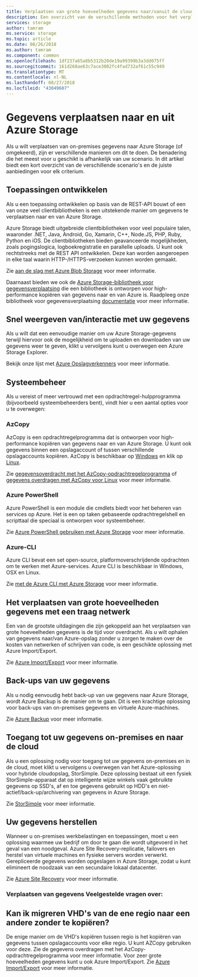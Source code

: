 ```yaml
---
title: Verplaatsen van grote hoeveelheden gegevens naar/vanuit de cloudopslag in Azure | Microsoft Docs
description: Een overzicht van de verschillende methoden voor het verplaatsen van gegevens naar en van Azure Storage.
services: storage
author: tamram
ms.service: storage
ms.topic: article
ms.date: 08/26/2018
ms.author: tamram
ms.component: common
ms.openlocfilehash: 1df237a65a8b5312b20de19a99399b3a3dd075ff
ms.sourcegitcommit: 161d268ae63c7ace3082fc4fad732af61c55c949
ms.translationtype: MT
ms.contentlocale: nl-NL
ms.lasthandoff: 08/27/2018
ms.locfileid: "43049607"
---
```

# <a name="moving-data-to-and-from-azure-storage"></a>Gegevens verplaatsen naar en uit Azure Storage
Als u wilt verplaatsen van on-premises gegevens naar Azure Storage (of omgekeerd), zijn er verschillende manieren om dit te doen. De benadering die het meest voor u geschikt is afhankelijk van uw scenario. In dit artikel biedt een kort overzicht van de verschillende scenario's en de juiste aanbiedingen voor elk criterium.

## <a name="building-applications"></a>Toepassingen ontwikkelen
Als u een toepassing ontwikkelen op basis van de REST-API bouwt of een van onze veel clientbibliotheken is een uitstekende manier om gegevens te verplaatsen naar en van Azure Storage.

Azure Storage biedt uitgebreide clientbibliotheken voor veel populaire talen, waaronder .NET, Java, Android, Go, Xamarin, C++, Node.JS, PHP, Ruby, Python en iOS. De clientbibliotheken bieden geavanceerde mogelijkheden, zoals pogingslogica, logboekregistratie en parallelle uploads. U kunt ook rechtstreeks met de REST API ontwikkelen. Deze kan worden aangeroepen in elke taal waarin HTTP-/HTTPS-verzoeken kunnen worden gemaakt.

Zie [aan de slag met Azure Blob Storage](../blobs/storage-dotnet-how-to-use-blobs.md) voor meer informatie.

Daarnaast bieden we ook de [Azure Storage-bibliotheek voor gegevensverplaatsing](https://www.nuget.org/packages/Microsoft.Azure.Storage.DataMovement) die een bibliotheek is ontworpen voor high-performance kopiëren van gegevens naar en van Azure is. Raadpleeg onze bibliotheek voor gegevensverplaatsing [documentatie](https://github.com/Azure/azure-storage-net-data-movement) voor meer informatie. 

## <a name="quickly-viewinginteracting-with-your-data"></a>Snel weergeven van/interactie met uw gegevens
Als u wilt dat een eenvoudige manier om uw Azure Storage-gegevens terwijl hiervoor ook de mogelijkheid om te uploaden en downloaden van uw gegevens weer te geven, klikt u vervolgens kunt u overwegen een Azure Storage Explorer.

Bekijk onze lijst met [Azure Opslagverkenners](../storage-explorers.md) voor meer informatie.

## <a name="system-administration"></a>Systeembeheer
Als u vereist of meer vertrouwd met een opdrachtregel-hulpprogramma (bijvoorbeeld systeembeheerders bent), vindt hier u een aantal opties voor u te overwegen:

### <a name="azcopy"></a>AzCopy
AzCopy is een opdrachtregelprogramma dat is ontworpen voor high-performance kopiëren van gegevens naar en van Azure Storage. U kunt ook gegevens binnen een opslagaccount of tussen verschillende opslagaccounts kopiëren. AzCopy is beschikbaar op [Windows](storage-use-azcopy.md) en klik op [Linux](storage-use-azcopy-linux.md).

Zie [gegevensoverdracht met het AzCopy-opdrachtregelprogramma](storage-use-azcopy.md) of [gegevens overdragen met AzCopy voor Linux](storage-use-azcopy-linux.md) voor meer informatie.

### <a name="azure-powershell"></a>Azure PowerShell
Azure PowerShell is een module die cmdlets biedt voor het beheren van services op Azure. Het is een op taken gebaseerde opdrachtregelshell en scripttaal die speciaal is ontworpen voor systeembeheer.

Zie [Azure PowerShell gebruiken met Azure Storage](storage-powershell-guide-full.md) voor meer informatie.

### <a name="azure-cli"></a>Azure-CLI
Azure CLI bevat een set open-source, platformoverschrijdende opdrachten om te werken met Azure-services. Azure CLI is beschikbaar in Windows, OSX en Linux.

Zie [met de Azure CLI met Azure Storage](../storage-azure-cli.md) voor meer informatie.

## <a name="moving-large-amounts-of-data-with-a-slow-network"></a>Het verplaatsen van grote hoeveelheden gegevens met een traag netwerk
Een van de grootste uitdagingen die zijn gekoppeld aan het verplaatsen van grote hoeveelheden gegevens is de tijd voor overdracht. Als u wilt ophalen van gegevens naar/van Azure-opslag zonder u zorgen te maken over de kosten van netwerken of schrijven van code, is een geschikte oplossing met Azure Import/Export.

Zie [Azure Import/Export](../storage-import-export-service.md) voor meer informatie.

## <a name="backing-up-your-data"></a>Back-ups van uw gegevens
Als u nodig eenvoudig hebt back-up van uw gegevens naar Azure Storage, wordt Azure Backup is de manier om te gaan. Dit is een krachtige oplossing voor back-ups van on-premises gegevens en virtuele Azure-machines.

Zie [Azure Backup](../../backup/backup-introduction-to-azure-backup.md) voor meer informatie.

## <a name="accessing-your-data-on-premises-and-from-the-cloud"></a>Toegang tot uw gegevens on-premises en naar de cloud
Als u een oplossing nodig voor toegang tot uw gegevens on-premises en in de cloud, moet klikt u vervolgens u overwegen van het Azure-oplossing voor hybride cloudopslag, StorSimple. Deze oplossing bestaat uit een fysiek StorSimple-apparaat dat op intelligente wijze winkels vaak gebruikte gegevens op SSD's, af en toe gegevens gebruikt op HDD's en niet-actief/back-up/archivering van gegevens in Azure Storage.

Zie [StorSimple](../../storsimple/storsimple-overview.md) voor meer informatie.

## <a name="recovering-your-data"></a>Uw gegevens herstellen
Wanneer u on-premises werkbelastingen en toepassingen, moet u een oplossing waarmee uw bedrijf om door te gaan die wordt uitgevoerd in het geval van een noodgeval. Azure Site Recovery-replicatie, failovers en herstel van virtuele machines en fysieke servers worden verwerkt. Gerepliceerde gegevens worden opgeslagen in Azure Storage, zodat u kunt elimineert de noodzaak van een secundaire lokaal datacenter.

Zie [Azure Site Recovery](../../site-recovery/site-recovery-overview.md) voor meer informatie.
### <a name="moving-data-faq"></a>Verplaatsen van gegevens Veelgestelde vragen over:
## <a name="can-i-migrate-vhds-from-one-region-to-another-without-copying"></a>Kan ik migreren VHD's van de ene regio naar een andere zonder te kopiëren?
De enige manier om de VHD's kopiëren tussen regio is het kopiëren van gegevens tussen opslagaccounts voor elke regio. U kunt AZCopy gebruiken voor deze. Zie de gegevens overdragen met het AzCopy-opdrachtregelprogramma voor meer informatie. Voor zeer grote hoeveelheden gegevens kunt u ook Azure Import/Export. Zie [Azure Import/Export](https://docs.microsoft.com/azure/storage/storage-import-export-service) voor meer informatie.
